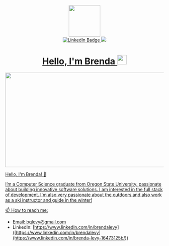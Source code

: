 <div id="header" align="center">
  <img src="https://media.giphy.com/media/M9gbBd9nbDrOTu1Mqx/giphy.gif" width="100"/>
  <div id="badges">
    <a href="[www.linkedin.com/in/brenda-levy-16473125b](https://www.linkedin.com/in/brenda-levy-16473125b/)">
      <img src="https://img.shields.io/badge/LinkedIn-blue?style=for-the-badge&logo=linkedin&logoColor=white" alt="LinkedIn Badge"/>
    </a>
    <a href="mailto:bqlevy@gmail.com">
      <img src="https://img.shields.io/badge/Gmail-Contact_Me-green?style=flat-square&logo=gmail&logoColor=FFFFFF&labelColor=3A3B3C&color=62F1CD)"
    </a>
  </div>
  <img src="https://komarev.com/ghpvc/?username=bquijada&style=flat-square&color=blue" alt=""/>
  <h1>
    Hello, I'm Brenda
    <img src="https://media.giphy.com/media/hvRJCLFzcasrR4ia7z/giphy.gif" width="30px"/>
  </h1>
</div>
<div align="center">
  <img src="https://media.giphy.com/media/dWesBcTLavkZuG35MI/giphy.gif" width="600" height="300"/>
</div>

Hello, I'm Brenda! 👋

I’m a Computer Science graduate from Oregon State University, passionate about building innovative software solutions. I am interested in the full stack of development. I'm also very passionate about the outdoors and also work as a ski instructor and guide in the winter!

📫 How to reach me:
- Email: [bqlevy@gmail.com](mailto:bqlevy@gmail.com)
- LinkedIn: [https://www.linkedin.com/in/brendalevy]([https://www.linkedin.com/in/brendalevy](https://www.linkedin.com/in/brenda-levy-16473125b/))
